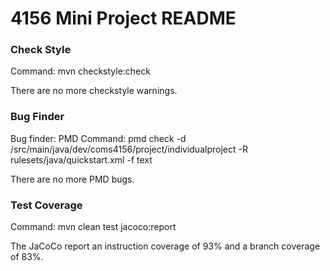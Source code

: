 # 4156 Mini Project README

### Check Style
Command: mvn checkstyle:check 

There are no more checkstyle warnings.

### Bug Finder
Bug finder: PMD
Command: pmd check -d <path to IndividualProject>/src/main/java/dev/coms4156/project/individualproject -R rulesets/java/quickstart.xml -f text

There are no more PMD bugs.

### Test Coverage
Command: mvn clean test jacoco:report 

The JaCoCo report an instruction coverage of 93% and a branch coverage of 83%.
